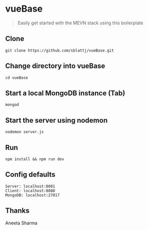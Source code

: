 # vueBase

> Easily get started with the MEVN stack using this boilerplate

## Clone
```
git clone https://github.com/sblattj/vueBase.git
```

## Change directory into vueBase
```
cd vueBase
```

## Start a local MongoDB instance (Tab)
```
mongod
```

## Start the server using nodemon
```
nodemon server.js
```

## Run
```
npm install && npm run dev

```

## Config defaults
```
Server: localhost:8081
Client: localhost:8080
MongoDB: localhost:27017
```

## Thanks
Aneeta Sharma
